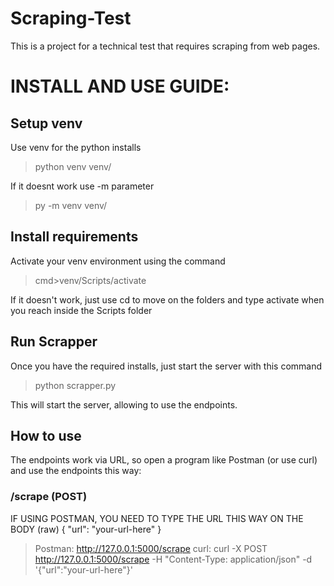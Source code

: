 # Scraping-Test
This is a project for a technical test that requires scraping from web pages.

# INSTALL AND USE GUIDE:

## Setup venv

Use venv for the python installs

> python venv venv/

If it doesnt work use -m parameter

> py -m venv venv/

## Install requirements

Activate your venv environment using the command

> cmd>venv/Scripts/activate

If it doesn't work, just use cd to move on the folders and type activate when you reach inside the Scripts folder

## Run Scrapper

Once you have the required installs, just start the server with this command

> python scrapper.py

This will start the server, allowing to use the endpoints.

## How to use

The endpoints work via URL, so open a program like Postman (or use curl) and use the endpoints this way:

### /scrape (POST)
IF USING POSTMAN, YOU NEED TO TYPE THE URL THIS WAY ON THE BODY (raw)
{
    "url": "your-url-here"
}
> Postman: http://127.0.0.1:5000/scrape
> curl: curl -X POST http://127.0.0.1:5000/scrape -H "Content-Type: application/json" -d '{"url":"your-url-here"}'
